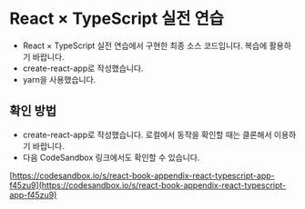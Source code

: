 
# React × TypeScript 실전 연습

- React × TypeScript 실전 연습에서 구현한 최종 소스 코드입니다. 복습에 활용하기 바랍니다.
- create-react-app로 작성했습니다.
- yarn을 사용했습니다.

## 확인 방법

- create-react-app로 작성했습니다. 로컬에서 동작을 확인할 때는 클론해서 이용하기 바랍니다.
- 다음 CodeSandbox 링크에서도 확인할 수 있습니다.

[https://codesandbox.io/s/react-book-appendix-react-typescript-app-f45zu9](https://codesandbox.io/s/react-book-appendix-react-typescript-app-f45zu9)
